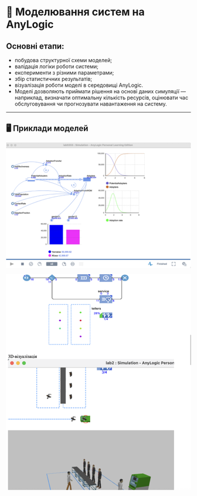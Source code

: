 # 🧾 Моделювання систем на AnyLogic

## Основні етапи:

 - побудова структурної схеми моделей;
 - валідація логіки роботи системи;
 - експерименти з різними параметрами;
 - збір статистичних результатів;
 - візуалізація роботи моделі в середовищі AnyLogic.
 - Моделі дозволяють приймати рішення на основі даних симуляції — наприклад, визначати оптимальну кількість ресурсів, оцінювати час обслуговування чи прогнозувати навантаження на систему.

---

## 🖥️ Приклади моделей

![Модель 1](1.png)

![Модель 2](2.png)
